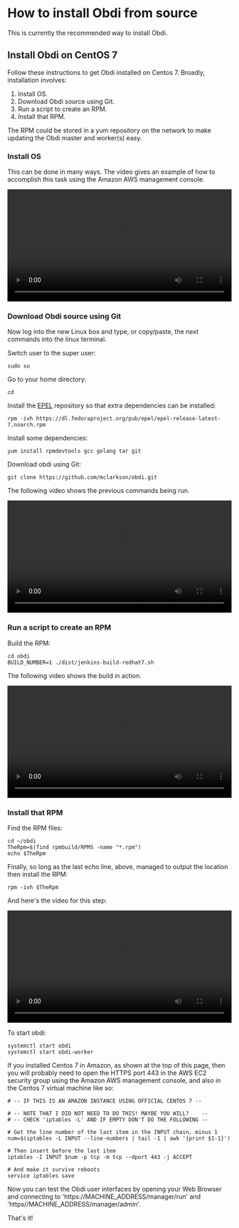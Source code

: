 # How to install Obdi from source

This is currently the recommended way to install Obdi.

## Install Obdi on CentOS 7

Follow these instructions to get Obdi installed on Centos 7. Broadly,
installation involves:

1. Install OS.
2. Download Obdi source using Git.
3. Run a script to create an RPM.
4. Install that RPM.

The RPM could be stored in a yum repository on the network to make
updating the Obdi master and worker(s) easy.

### Install OS

This can be done in many ways. The video gives an example of how to accomplish
this task using the Amazon AWS management console.

<video src="/videos/centos7install_installos.webm" style="width: 100%" controls preload></video>

### Download Obdi source using Git

Now log into the new Linux box and type, or copy/paste, the next commands
into the linux terminal.

Switch user to the super user:

```
sudo su
```

Go to your home directory:

```
cd
```

Install the [EPEL](https://fedoraproject.org/wiki/EPEL) repository so that
extra dependencies can be installed:

```
rpm -ivh https://dl.fedoraproject.org/pub/epel/epel-release-latest-7.noarch.rpm
```

Install some dependencies:

```
yum install rpmdevtools gcc golang tar git
```

Download obdi using Git:

```
git clone https://github.com/mclarkson/obdi.git
```

The following video shows the previous commands being run.

<video src="/videos/centos7install_downloadsource.webm" style="width: 100%" controls preload></video>

### Run a script to create an RPM

Build the RPM:

```
cd obdi
BUILD_NUMBER=1 ./dist/jenkins-build-redhat7.sh
```

The following video shows the build in action.

<video src="/videos/centos7install_runscript.webm" style="width: 100%" controls preload></video>

### Install that RPM

Find the RPM files:

```
cd ~/obdi
TheRpm=$(find rpmbuild/RPMS -name "*.rpm")
echo $TheRpm
```

Finally, so long as the last echo line, above, managed to
output the location then install the RPM:

```
rpm -ivh $TheRpm
```

And here's the video for this step:

<video src="/videos/centos7install_installrpm.webm" style="width: 100%" controls preload></video>

To start obdi:

```
systemctl start obdi
systemctl start obdi-worker
```

If you installed Centos 7 in Amazon, as shown at the top of this page, then you will probably need to open the HTTPS port 443 in the AWS EC2 security group using the Amazon AWS management console, and also in the Centos 7 virtual machine like so:

```
# -- IF THIS IS AN AMAZON INSTANCE USING OFFICIAL CENTOS 7 --

# -- NOTE THAT I DID NOT NEED TO DO THIS! MAYBE YOU WILL?    --
# -- CHECK 'iptables -L' AND IF EMPTY DON'T DO THE FOLLOWING --

# Get the line number of the last item in the INPUT chain, minus 1
num=$(iptables -L INPUT --line-numbers | tail -1 | awk '{print $1-1}')

# Then insert before the last item
iptables -I INPUT $num -p tcp -m tcp --dport 443 -j ACCEPT

# And make it survive reboots
service iptables save
```

Now you can test the Obdi user interfaces by opening your Web Browser and connecting to 'https://MACHINE_ADDRESS/manager/run' and 'https//MACHINE_ADDRESS/manager/admin'.

That's it!

